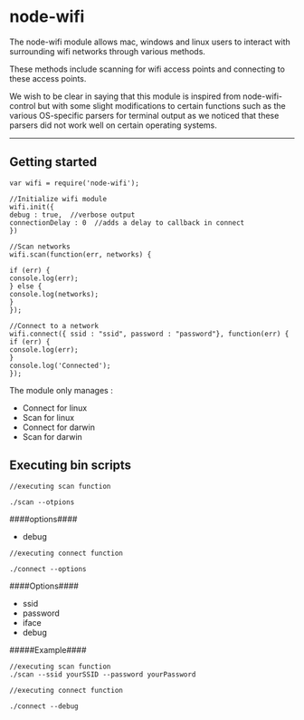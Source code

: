 
node-wifi
===================


The node-wifi module allows mac, windows and linux users to interact with surrounding wifi networks through various methods.

These methods include scanning for wifi access points and connecting to these access points.

We wish to be clear in saying that this module is inspired from node-wifi-control but with some slight modifications to certain functions such as the various OS-specific parsers for terminal output as we noticed that these parsers did not work well on certain operating systems. 


----------

Getting started 
-------------

```
var wifi = require('node-wifi');

//Initialize wifi module
wifi.init({
debug : true,  //verbose output
connectionDelay : 0  //adds a delay to callback in connect
})

//Scan networks
wifi.scan(function(err, networks) {

if (err) {
console.log(err);
} else {
console.log(networks);
}
});

//Connect to a network
wifi.connect({ ssid : "ssid", password : "password"}, function(err) {
if (err) {
console.log(err);
}
console.log('Connected');
}); 
```

The module only manages :

* Connect for linux
* Scan for linux
* Connect for darwin
* Scan for darwin

Executing bin scripts 
-------------

```
//executing scan function

./scan --otpions
```
####options####

- debug

```
//executing connect function 

./connect --options
```
####Options####

- ssid
- password
- iface 
- debug

#####Example####

```
//executing scan function
./scan --ssid yourSSID --password yourPassword
```

```
//executing connect function

./connect --debug
```